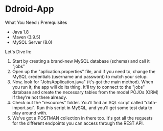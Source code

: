 # Ddroid-App
What You Need / Prerequisites
- Java 1.8
- Maven (3.9.5)
- MySQL Server (8.0)

Let's Dive In: 
1. Start by creating a brand-new MySQL database (schema) and call it "jobs"
2. Open up the "aplication.properties" file, and if you need to, change the MySQL credentials (username and password) to match your setup.
3. Now, look for "JobsApplication.java" (it's got the main method). When you run it, the app will do its thing. It'll try to connect to the "jobs" database and create the necessary tables from the model POJOs (ORM) if they're not there already.
4. Check out the "resources" folder. You'll find an SQL script called "data-import.sql". Run this script in MySQL, and you'll get some test data to play around with.
5. We've got a POSTMAN collection in there too. It's got all the requests for the different endpoints you can access through the REST API.
